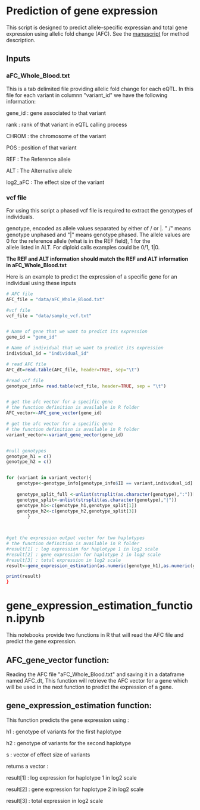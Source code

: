 # Prediction of gene expression
This script is designed to predict allele-specific expressian and total gene expression using allelic fold change (AFC). See the [manuscript](https://genome.cshlp.org/content/27/11/1872.short) for method description.

## Inputs

### aFC_Whole_Blood.txt
This is a tab delimited file providing allelic fold change for each eQTL. In this file for each variant in columnn "variant_id" we have the following information:

gene_id : gene associated to that variant

rank : rank of that variant in eQTL calling process

CHROM : the chromosome of the variant

POS : position of that variant

REF : The Reference allele

ALT : The Alternative allele

log2_aFC : The effect size of the variant

### vcf file

For using this script a phased vcf file is required to extract the genotypes of individuals.

genotype, encoded as allele values separated by either of / or |. " /" means genotype unphased and "|" means genotype phased. The allele values are 0 for the reference allele (what is in the REF  field), 1 for the  
allele listed in ALT. For diploid calls examples could be 0/1, 1|0. 

**The REF and ALT information should match the REF and ALT information in aFC_Whole_Blood.txt**

Here is an example to predict the expression of a specific gene for an individual using these inputs

```R
# AFC file
AFC_file = "data/aFC_Whole_Blood.txt"

#vcf file
vcf_file = "data/sample_vcf.txt"


# Name of gene that we want to predict its expression
gene_id = "gene_id"

# Name of individual that we want to predict its expression
individual_id = "individual_id"

# read AFC file
AFC_dt=read.table(AFC_file, header=TRUE, sep="\t")

#read vcf file 
genotype_info= read.table(vcf_file, header=TRUE, sep = "\t")


# get the afc vector for a specific gene 
# the function definition is available in R folder
AFC_vector<-AFC_gene_vector(gene_id)

# get the afc vector for a specific gene 
# the function definition is available in R folder
variant_vector<-variant_gene_vector(gene_id)


#null genotypes
genotype_h1 = c()
genotype_h2 = c()


for (variant in variant_vector){
    genotype<-genotype_info[genotype_info$ID == variant,individual_id]
   
    genotype_split_full <-unlist(strsplit(as.character(genotype),":"))[1]
    genotype_split<-unlist(strsplit(as.character(genotype),"|"))
    genotype_h1<-c(genotype_h1,genotype_split[1])
    genotype_h2<-c(genotype_h2,genotype_split[3])
        }
    


#get the expression output vector for two haplotypes
# the function definition is available in R folder
#result[1] : log expression for haplotype 1 in log2 scale
#result[2] : gene expression for haplotype 2 in log2 scale
#result[3] : total expression in log2 scale
result<-gene_expression_estimation(as.numeric(genotype_h1),as.numeric(genotype_h2),AFC_vector) 

print(result)
}
```

# gene_expression_estimation_function.ipynb

This notebooks provide two functions in R that will read the AFC file and predict the gene expression.

## AFC_gene_vector function:

Reading the AFC file "aFC_Whole_Blood.txt" and saving it in a dataframe named AFC_dt, This function will retrieve the AFC vector for a gene which will be used in the next function to predict the expression of a gene.

## gene_expression_estimation function:
This function predicts the gene expression using :

h1 : genotype of variants for the first haplotype

h2 : genotype of variants for the second haplotype

s : vector of effect size of variants

returns a vector : 

result[1] : log expression for haplotype 1 in log2 scale

result[2] : gene expression for haplotype 2 in log2 scale

result[3] : total expression in log2 scale



